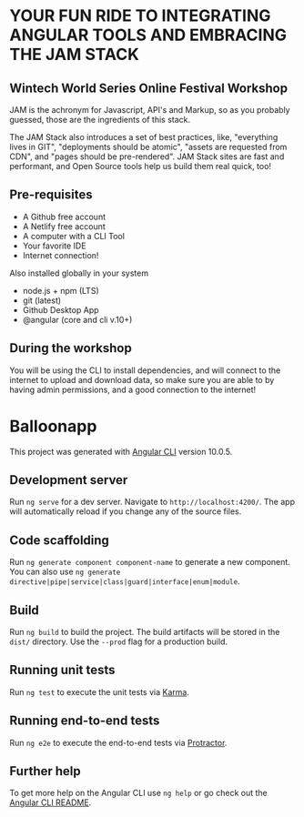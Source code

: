 # YOUR FUN RIDE TO INTEGRATING ANGULAR TOOLS AND EMBRACING THE JAM STACK
## Wintech World Series Online Festival Workshop

JAM is the achronym for Javascript, API's and Markup, so as you probably guessed,
those are the ingredients of this stack.

The JAM Stack also introduces a set of best practices,  like, "everything lives in GIT", 
"deployments should be atomic", "assets are requested from CDN", and "pages
should be pre-rendered". JAM Stack sites are fast and performant, and Open Source tools
help us build them real quick, too!

## Pre-requisites
- A Github free account
- A Netlify free account
- A computer with a CLI Tool
- Your favorite IDE
- Internet connection!

Also installed globally in your system

- node.js + npm (LTS)
- git (latest)
- Github Desktop App
- @angular (core and cli v.10+)


## During the workshop
You will be using the CLI to install dependencies, and will connect to the internet to upload and 
download data, so make sure you are able to by having admin permissions, and a
good connection to the internet!


# Balloonapp

This project was generated with [Angular CLI](https://github.com/angular/angular-cli) version 10.0.5.



## Development server

Run `ng serve` for a dev server. Navigate to `http://localhost:4200/`. The app will automatically reload if you change any of the source files.

## Code scaffolding

Run `ng generate component component-name` to generate a new component. You can also use `ng generate directive|pipe|service|class|guard|interface|enum|module`.

## Build

Run `ng build` to build the project. The build artifacts will be stored in the `dist/` directory. Use the `--prod` flag for a production build.

## Running unit tests

Run `ng test` to execute the unit tests via [Karma](https://karma-runner.github.io).

## Running end-to-end tests

Run `ng e2e` to execute the end-to-end tests via [Protractor](http://www.protractortest.org/).

## Further help

To get more help on the Angular CLI use `ng help` or go check out the [Angular CLI README](https://github.com/angular/angular-cli/blob/master/README.md).

